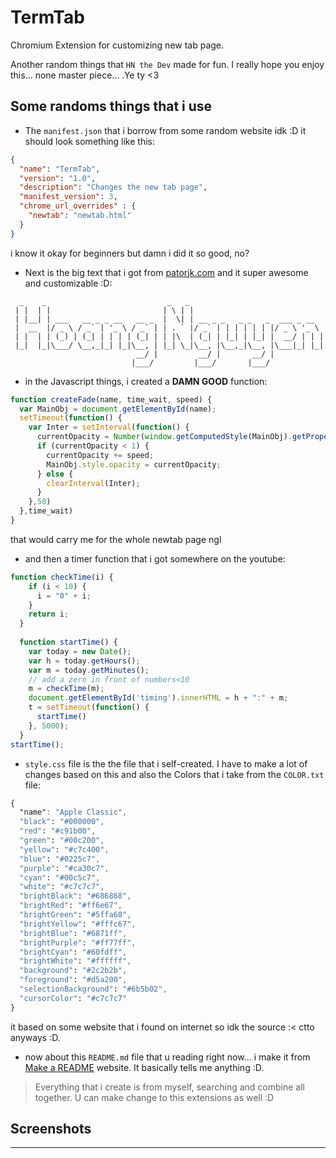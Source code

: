 # TermTab
 Chromium Extension for customizing new tab page.

Another random things that `HN the Dev` made for fun. I really hope you enjoy this... none master piece... .Ye ty <3

## Some randoms things that i use

- The `manifest.json` that i borrow from some random website idk :D it should look something like this:
```json
{
  "name": "TermTab",
  "version": "1.0",
  "description": "Changes the new tab page",
  "manifest_version": 3,
  "chrome_url_overrides" : {
	"newtab": "newtab.html"
  }
}
```
i know it okay for beginners but damn i did it so good, no?
- Next is the big text that i got from [patorjk.com](https://patorjk.com/software/taag/#p=display&f=Big&t=Hoang%20Nguyen) and it super awesome and customizable :D:
```
  _    _                           _   _                              
 | |  | |                         | \ | |                             
 | |__| | ___   __ _ _ __   __ _  |  \| | __ _ _   _ _   _  ___ _ __  
 |  __  |/ _ \ / _` | '_ \ / _` | | . ` |/ _` | | | | | | |/ _ \ '_ \ 
 | |  | | (_) | (_| | | | | (_| | | |\  | (_| | |_| | |_| |  __/ | | |
 |_|  |_|\___/ \__,_|_| |_|\__, | |_| \_|\__, |\__,_|\__, |\___|_| |_|
                            __/ |         __/ |       __/ |           
                           |___/         |___/       |___/            
```

- in the Javascript things, i created a **DAMN GOOD** function:
```javascript
function createFade(name, time_wait, speed) {
  var MainObj = document.getElementById(name);
  setTimeout(function() {
    var Inter = setInterval(function() {
      currentOpacity = Number(window.getComputedStyle(MainObj).getPropertyValue("opacity"));
      if (currentOpacity < 1) {
        currentOpacity += speed;
        MainObj.style.opacity = currentOpacity;
      } else {
        clearInterval(Inter);
      }
    },50)
  },time_wait)
}

```
that would carry me for the whole newtab page ngl 

- and then a timer function that i got somewhere on the youtube:
```javascript
function checkTime(i) {
    if (i < 10) {
      i = "0" + i;
    }
    return i;
  }
  
  function startTime() {
    var today = new Date();
    var h = today.getHours();
    var m = today.getMinutes();
    // add a zero in front of numbers<10
    m = checkTime(m);
    document.getElementById('timing').innerHTML = h + ":" + m;
    t = setTimeout(function() {
      startTime()
    }, 5000);
  }
startTime();
```
- `style.css` file is the the file that i self-created. I have to make a lot of changes based on this and also the Colors that i take from the `COLOR.txt` file:
```css
{
  "name": "Apple Classic",
  "black": "#000000",
  "red": "#c91b00",
  "green": "#00c200",
  "yellow": "#c7c400",
  "blue": "#0225c7",
  "purple": "#ca30c7",
  "cyan": "#00c5c7",
  "white": "#c7c7c7",
  "brightBlack": "#686868",
  "brightRed": "#ff6e67",
  "brightGreen": "#5ffa68",
  "brightYellow": "#fffc67",
  "brightBlue": "#6871ff",
  "brightPurple": "#ff77ff",
  "brightCyan": "#60fdff",
  "brightWhite": "#ffffff",
  "background": "#2c2b2b",
  "foreground": "#d5a200",
  "selectionBackground": "#6b5b02",
  "cursorColor": "#c7c7c7"
}
```
it based on some website that i found on internet so idk the source :< ctto anyways :D.
- now about this `README.md` file that u reading right now... i make it from [Make a README](https://www.makeareadme.com/) website. It basically tells me anything :D.

> Everything that i create is from myself, searching and combine all together. U can make change to this extensions as well :D
## Screenshots


---
